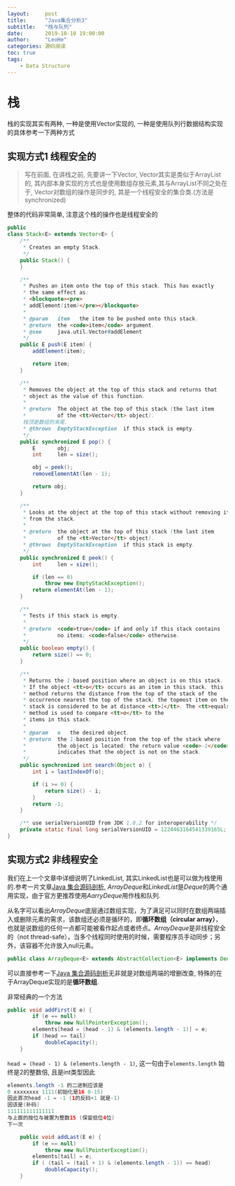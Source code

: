 ```yaml
---
layout:     post
title:      "Java集合分析3"
subtitle:   "栈与队列"
date:       2019-10-10 19:00:00
author:     "LeoHe"
categories: 源码阅读
toc: true
tags:
    - Data Structure
---
```


# 栈



栈的实现其实有两种, 一种是使用Vector实现的, 一种是使用队列行数据结构实现的具体参考一下两种方式

<!-- more -->

## 实现方式1 线程安全的

> 写在前面, 在讲栈之前, 先要讲一下Vector, Vector其实是类似于ArrayList的, 其内部本身实现的方式也是使用数组存放元素,其与ArrayList不同之处在于, Vector对数组的操作是同步的, 其是一个线程安全的集合类.(方法是synchronized)

整体的代码非常简单, 注意这个栈的操作也是线程安全的

```java
public
class Stack<E> extends Vector<E> {
    /**
     * Creates an empty Stack.
     */
    public Stack() {
    }

    /**
     * Pushes an item onto the top of this stack. This has exactly
     * the same effect as:
     * <blockquote><pre>
     * addElement(item)</pre></blockquote>
     *
     * @param   item   the item to be pushed onto this stack.
     * @return  the <code>item</code> argument.
     * @see     java.util.Vector#addElement
     */
    public E push(E item) {
        addElement(item);

        return item;
    }

    /**
     * Removes the object at the top of this stack and returns that
     * object as the value of this function.
     *
     * @return  The object at the top of this stack (the last item
     *          of the <tt>Vector</tt> object).
     栈顶是数组的末尾.
     * @throws  EmptyStackException  if this stack is empty.
     */
    public synchronized E pop() {
        E       obj;
        int     len = size();

        obj = peek();
        removeElementAt(len - 1);

        return obj;
    }

    /**
     * Looks at the object at the top of this stack without removing it
     * from the stack.
     *
     * @return  the object at the top of this stack (the last item
     *          of the <tt>Vector</tt> object).
     * @throws  EmptyStackException  if this stack is empty.
     */
    public synchronized E peek() {
        int     len = size();

        if (len == 0)
            throw new EmptyStackException();
        return elementAt(len - 1);
    }

    /**
     * Tests if this stack is empty.
     *
     * @return  <code>true</code> if and only if this stack contains
     *          no items; <code>false</code> otherwise.
     */
    public boolean empty() {
        return size() == 0;
    }

    /**
     * Returns the 1-based position where an object is on this stack.
     * If the object <tt>o</tt> occurs as an item in this stack, this
     * method returns the distance from the top of the stack of the
     * occurrence nearest the top of the stack; the topmost item on the
     * stack is considered to be at distance <tt>1</tt>. The <tt>equals</tt>
     * method is used to compare <tt>o</tt> to the
     * items in this stack.
     *
     * @param   o   the desired object.
     * @return  the 1-based position from the top of the stack where
     *          the object is located; the return value <code>-1</code>
     *          indicates that the object is not on the stack.
     */
    public synchronized int search(Object o) {
        int i = lastIndexOf(o);

        if (i >= 0) {
            return size() - i;
        }
        return -1;
    }

    /** use serialVersionUID from JDK 1.0.2 for interoperability */
    private static final long serialVersionUID = 1224463164541339165L;
}

```

## 实现方式2 非线程安全

我们在上一个文章中详细说明了LinkedList, 其实LinkedList也是可以做为栈使用的.参考一片文章[Java 集合源码剖析](https://zhuanlan.zhihu.com/p/24752167?refer=dreawer), *ArrayDeque*和*LinkedList*是*Deque*的两个通用实现，由于官方更推荐使用*AarryDeque*用作栈和队列.

从名字可以看出*ArrayDeque*底层通过数组实现，为了满足可以同时在数组两端插入或删除元素的需求，该数组还必须是循环的，即**循环数组（circular array）**，也就是说数组的任何一点都可能被看作起点或者终点。*ArrayDeque*是非线程安全的（not thread-safe），当多个线程同时使用的时候，需要程序员手动同步；另外，该容器不允许放入null元素。

```java
public class ArrayDeque<E> extends AbstractCollection<E> implements Deque<E>, Cloneable, Serializable{}
```

可以直接参考一下[Java 集合源码剖析](https://zhuanlan.zhihu.com/p/24752167?refer=dreawer)无非就是对数组两端的增删改查, 特殊的在于ArrayDeque实现的是**循环数组**.

非常经典的一个方法

```java
public void addFirst(E e) {
        if (e == null)
            throw new NullPointerException();
        elements[head = (head - 1) & (elements.length - 1)] = e; 
        if (head == tail)
            doubleCapacity();
    }
```

`head = (head - 1) & (elements.length - 1)`, 这一句由于`elements.length` 始终是2的整数倍, 且是int类型因此

```java
elements.length -1 的二进制应该是
0 xxxxxxxx 1111(初始化是16 0-15)
因此首次head -1 = -1 (1的反码+1 就是-1)
因该是(补码)
111111111111111 
与上面的按位与被置为整数15 (保留低位4位)
下一次
```

```java
    public void addLast(E e) {
        if (e == null)
            throw new NullPointerException();
        elements[tail] = e;
        if ( (tail = (tail + 1) & (elements.length - 1)) == head)
            doubleCapacity();
    }
```

